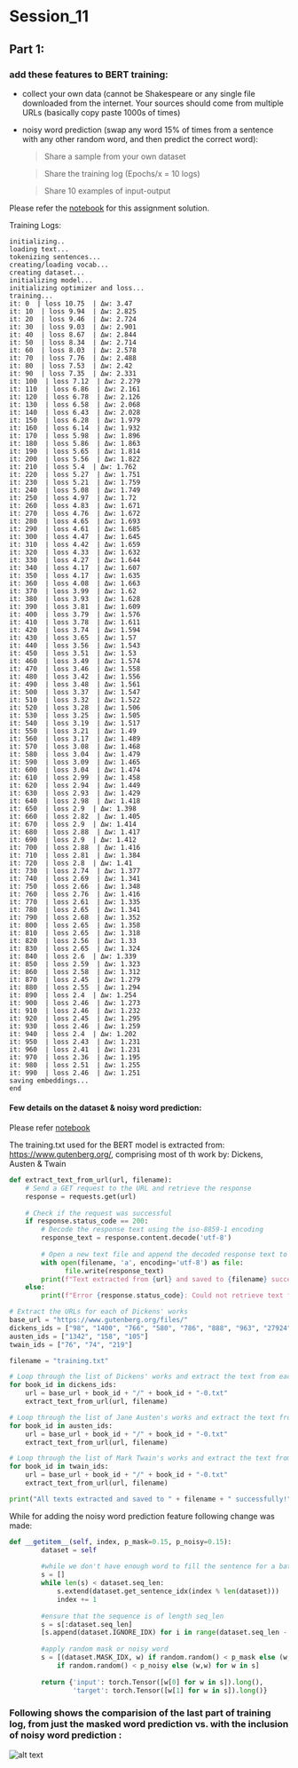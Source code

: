 
# Session_11

## Part 1:

### add these features to BERT training:

*  collect your own data (cannot be Shakespeare or any single file downloaded from the internet. Your sources should come from multiple URLs (basically copy paste 1000s of times)

* noisy word prediction (swap any word 15% of times from a sentence with any other random word, and then predict the correct word):

    > Share a sample from your own dataset 

    > Share the training log (Epochs/x = 10 logs)

    > Share 10 examples of input-output

Please refer the [notebook](https://github.com/ojhajayant/EVA8/blob/main/session_11/EVA8_session11_assignment_part_1_BERT.ipynb) for this assignment solution.




Training Logs:

```
initializing..
loading text...
tokenizing sentences...
creating/loading vocab...
creating dataset...
initializing model...
initializing optimizer and loss...
training...
it: 0  | loss 10.75  | Δw: 3.47
it: 10  | loss 9.94  | Δw: 2.825
it: 20  | loss 9.46  | Δw: 2.724
it: 30  | loss 9.03  | Δw: 2.901
it: 40  | loss 8.67  | Δw: 2.844
it: 50  | loss 8.34  | Δw: 2.714
it: 60  | loss 8.03  | Δw: 2.578
it: 70  | loss 7.76  | Δw: 2.488
it: 80  | loss 7.53  | Δw: 2.42
it: 90  | loss 7.35  | Δw: 2.331
it: 100  | loss 7.12  | Δw: 2.279
it: 110  | loss 6.86  | Δw: 2.161
it: 120  | loss 6.78  | Δw: 2.126
it: 130  | loss 6.58  | Δw: 2.068
it: 140  | loss 6.43  | Δw: 2.028
it: 150  | loss 6.28  | Δw: 1.979
it: 160  | loss 6.14  | Δw: 1.932
it: 170  | loss 5.98  | Δw: 1.896
it: 180  | loss 5.86  | Δw: 1.863
it: 190  | loss 5.65  | Δw: 1.814
it: 200  | loss 5.56  | Δw: 1.822
it: 210  | loss 5.4  | Δw: 1.762
it: 220  | loss 5.27  | Δw: 1.751
it: 230  | loss 5.21  | Δw: 1.759
it: 240  | loss 5.08  | Δw: 1.749
it: 250  | loss 4.97  | Δw: 1.72
it: 260  | loss 4.83  | Δw: 1.671
it: 270  | loss 4.76  | Δw: 1.672
it: 280  | loss 4.65  | Δw: 1.693
it: 290  | loss 4.61  | Δw: 1.685
it: 300  | loss 4.47  | Δw: 1.645
it: 310  | loss 4.42  | Δw: 1.659
it: 320  | loss 4.33  | Δw: 1.632
it: 330  | loss 4.27  | Δw: 1.644
it: 340  | loss 4.17  | Δw: 1.607
it: 350  | loss 4.17  | Δw: 1.635
it: 360  | loss 4.08  | Δw: 1.663
it: 370  | loss 3.99  | Δw: 1.62
it: 380  | loss 3.93  | Δw: 1.628
it: 390  | loss 3.81  | Δw: 1.609
it: 400  | loss 3.79  | Δw: 1.576
it: 410  | loss 3.78  | Δw: 1.611
it: 420  | loss 3.74  | Δw: 1.594
it: 430  | loss 3.65  | Δw: 1.57
it: 440  | loss 3.56  | Δw: 1.543
it: 450  | loss 3.51  | Δw: 1.53
it: 460  | loss 3.49  | Δw: 1.574
it: 470  | loss 3.46  | Δw: 1.558
it: 480  | loss 3.42  | Δw: 1.556
it: 490  | loss 3.48  | Δw: 1.561
it: 500  | loss 3.37  | Δw: 1.547
it: 510  | loss 3.32  | Δw: 1.522
it: 520  | loss 3.28  | Δw: 1.506
it: 530  | loss 3.25  | Δw: 1.505
it: 540  | loss 3.19  | Δw: 1.517
it: 550  | loss 3.21  | Δw: 1.49
it: 560  | loss 3.17  | Δw: 1.489
it: 570  | loss 3.08  | Δw: 1.468
it: 580  | loss 3.04  | Δw: 1.479
it: 590  | loss 3.09  | Δw: 1.465
it: 600  | loss 3.04  | Δw: 1.474
it: 610  | loss 2.99  | Δw: 1.458
it: 620  | loss 2.94  | Δw: 1.449
it: 630  | loss 2.93  | Δw: 1.429
it: 640  | loss 2.98  | Δw: 1.418
it: 650  | loss 2.9  | Δw: 1.398
it: 660  | loss 2.82  | Δw: 1.405
it: 670  | loss 2.9  | Δw: 1.414
it: 680  | loss 2.88  | Δw: 1.417
it: 690  | loss 2.9  | Δw: 1.412
it: 700  | loss 2.88  | Δw: 1.416
it: 710  | loss 2.81  | Δw: 1.384
it: 720  | loss 2.8  | Δw: 1.41
it: 730  | loss 2.74  | Δw: 1.377
it: 740  | loss 2.69  | Δw: 1.341
it: 750  | loss 2.66  | Δw: 1.348
it: 760  | loss 2.76  | Δw: 1.416
it: 770  | loss 2.61  | Δw: 1.335
it: 780  | loss 2.65  | Δw: 1.341
it: 790  | loss 2.68  | Δw: 1.352
it: 800  | loss 2.65  | Δw: 1.358
it: 810  | loss 2.65  | Δw: 1.318
it: 820  | loss 2.56  | Δw: 1.33
it: 830  | loss 2.65  | Δw: 1.324
it: 840  | loss 2.6  | Δw: 1.339
it: 850  | loss 2.59  | Δw: 1.323
it: 860  | loss 2.58  | Δw: 1.312
it: 870  | loss 2.45  | Δw: 1.279
it: 880  | loss 2.55  | Δw: 1.294
it: 890  | loss 2.4  | Δw: 1.254
it: 900  | loss 2.46  | Δw: 1.273
it: 910  | loss 2.46  | Δw: 1.232
it: 920  | loss 2.45  | Δw: 1.295
it: 930  | loss 2.46  | Δw: 1.259
it: 940  | loss 2.4  | Δw: 1.202
it: 950  | loss 2.43  | Δw: 1.231
it: 960  | loss 2.41  | Δw: 1.231
it: 970  | loss 2.36  | Δw: 1.195
it: 980  | loss 2.51  | Δw: 1.255
it: 990  | loss 2.46  | Δw: 1.251
saving embeddings...
end
```


#### Few details on the dataset & noisy word prediction:

Please refer [notebook](https://github.com/ojhajayant/EVA8/blob/main/session_11/EVA8_session11_assignment_part_1_BERT.ipynb)

The training.txt used for the BERT model is extracted from: https://www.gutenberg.org/, comprising most of
th work by: Dickens, Austen & Twain
```python
def extract_text_from_url(url, filename):
    # Send a GET request to the URL and retrieve the response
    response = requests.get(url)
    
    # Check if the request was successful
    if response.status_code == 200:
        # Decode the response text using the iso-8859-1 encoding
        response_text = response.content.decode('utf-8')
        
        # Open a new text file and append the decoded response text to it
        with open(filename, 'a', encoding='utf-8') as file:
              file.write(response_text)
        print(f"Text extracted from {url} and saved to {filename} successfully!")
    else:
        print(f"Error {response.status_code}: Could not retrieve text from {url}")

# Extract the URLs for each of Dickens' works
base_url = "https://www.gutenberg.org/files/"
dickens_ids = ["98", "1400", "766", "580", "786", "888", "963", "27924", "730"]
austen_ids = ["1342", "158", "105"]
twain_ids = ["76", "74", "219"]

filename = "training.txt"

# Loop through the list of Dickens' works and extract the text from each URL
for book_id in dickens_ids:
    url = base_url + book_id + "/" + book_id + "-0.txt"
    extract_text_from_url(url, filename)

# Loop through the list of Jane Austen's works and extract the text from each URL
for book_id in austen_ids:
    url = base_url + book_id + "/" + book_id + "-0.txt"
    extract_text_from_url(url, filename)

# Loop through the list of Mark Twain's works and extract the text from each URL
for book_id in twain_ids:
    url = base_url + book_id + "/" + book_id + "-0.txt"
    extract_text_from_url(url, filename)

print("All texts extracted and saved to " + filename + " successfully!")

```
While for adding the noisy word prediction feature following change was made:
```python
def __getitem__(self, index, p_mask=0.15, p_noisy=0.15):
        dataset = self
        
        #while we don't have enough word to fill the sentence for a batch
        s = []
        while len(s) < dataset.seq_len:
            s.extend(dataset.get_sentence_idx(index % len(dataset)))
            index += 1
        
        #ensure that the sequence is of length seq_len
        s = s[:dataset.seq_len]
        [s.append(dataset.IGNORE_IDX) for i in range(dataset.seq_len - len(s))] #PAD ok
        
        #apply random mask or noisy word
        s = [(dataset.MASK_IDX, w) if random.random() < p_mask else (w, dataset.IGNORE_IDX)
			if random.random() < p_noisy else (w,w) for w in s]
        
        return {'input': torch.Tensor([w[0] for w in s]).long(),
                'target': torch.Tensor([w[1] for w in s]).long()}
 ```


###  Following shows the comparision of the last part of training log, from just the masked word prediction vs. with the inclusion of noisy word prediction :

![alt text](https://github.com/ojhajayant/EVA8/blob/main/session_11/loss_cmp.png "Logo Title Text 1")

